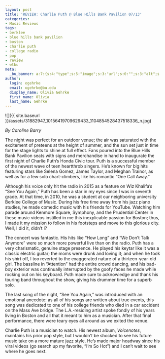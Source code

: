```yaml
---
layout: post
title: 'REVIEW: Charlie Puth @ Blue Hills Bank Pavilion 07/13'
categories:
- Music Reviews
tags:
- berklee
- blue hills bank pavilion
- boston
- charlie puth
- college radio
- pop
- review
- wtbu
meta:
  _bu_banner: a:7:{s:4:"type";s:5:"image";s:3:"url";s:0:"";s:3:"alt";s:0:"";s:7:"post_id";s:0:"";s:4:"html";s:0:"";s:8:"position";s:12:"contentWidth";s:7:"caption";s:0:"";}
author:
  login: ogehrke
  email: ogehrke@bu.edu
  display_name: Olivia Gehrke
  first_name: Olivia
  last_name: Gehrke
---
```

![]({{ site.baseurl }}/assets/31882947_10156419709629433_1104854528437518336_n.jpg)

_By Caroline Barry_

The night was perfect for an outdoor venue; the air was saturated with the excitement of preteens at the height of summer, and the sun set just in time for the stage lights to shine at full effect. Fans poured into the Blue Hills Bank Pavilion seats with signs and merchandise in hand to inaugurate the first night of Charlie Puth’s Honda Civic tour. Puth is a successful member of the newest wave of teen heartthrob singers. He’s known for big hits featuring stars like Selena Gomez, James Taylor, and Meghan Trainor, as well as for a few solo chart-climbers, like his romantic “One Call Away.”

Although his voice only hit the radio in 2015 as a feature on Wiz Khalifa’s “See You Again,” Puth has been a star in my eyes since I was in seventh grade. At that time, in 2010, he was a student at our neighboring university Berklee College of Music. During his free time away from his jazz piano studies, he made comedic music with his friends for YouTube. Watching him parade around Kenmore Square, Symphony, and the Prudential Center in these music videos instilled in me this inexplicable passion for Boston; thus, I made it my mission to follow in his footsteps and move to this glorious city. Well, I did it, didn’t I?

The concert was fantastic. His hits like “How Long” and “We Don’t Talk Anymore” were so much more powerful live than on the radio. Puth has a very charismatic, genuine stage presence. He played his keytar like it was a classic electric guitar; the moms were drunk and loving it; and when he took his shirt off, I too reverted to the exaggerated nature of a thirteen-year-old girl. The bassline in “Attention” had the entire crowd dancing, and his bad-boy exterior was continually interrupted by the goofy faces he made while rocking out on his keyboard. Puth made sure to acknowledge and thank his touring band throughout the show, giving his drummer time for a superb solo.

The last song of the night, “See You Again,” was introduced with an emotional anecdote: as all of his songs are written about true events, this song was dedicated to one of his college friends who died in a car accident on the Mass Ave bridge. The L.A.-residing artist spoke fondly of his years living in Boston and all that it meant to him as a musician. After that final performance, there were teary eyes all around as we exited the venue.

Charlie Puth is a musician to watch. His newest album, _Voicenotes_, maintains his prior pop style, but I wouldn’t be shocked to see his future music take on a more mature jazz style. He’s made major headway since his viral videos (go search up my favorite, “I’m So Hot”) and I can’t wait to see where he goes next.